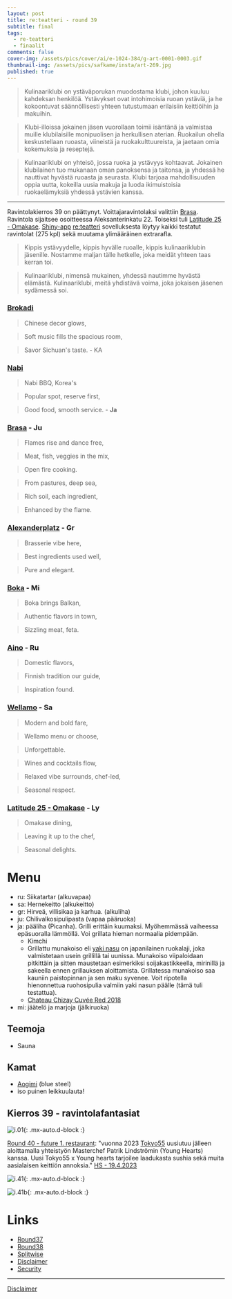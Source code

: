 ```yaml
---
layout: post
title: re:teatteri - round 39
subtitle: final
tags:
  - re-teatteri
  - finaalit
comments: false
cover-img: /assets/pics/cover/ai/e-1024-384/g-art-0001-0003.gif
thumbnail-img: /assets/pics/safkame/insta/art-269.jpg
published: true
---
```


> Kulinaariklubi on ystäväporukan muodostama klubi, johon kuuluu kahdeksan henkilöä. Ystävykset ovat intohimoisia ruoan ystäviä, ja he kokoontuvat säännöllisesti yhteen tutustumaan erilaisiin keittiöihin ja makuihin.

> Klubi-illoissa jokainen jäsen vuorollaan toimii isäntänä ja valmistaa muille klubilaisille monipuolisen ja herkullisen aterian. Ruokailun ohella keskustellaan ruoasta, viineistä ja ruokakulttuureista, ja jaetaan omia kokemuksia ja reseptejä.

> Kulinaariklubi on yhteisö, jossa ruoka ja ystävyys kohtaavat. Jokainen klubilainen tuo mukanaan oman panoksensa ja taitonsa, ja yhdessä he nauttivat hyvästä ruoasta ja seurasta. Klubi tarjoaa mahdollisuuden oppia uutta, kokeilla uusia makuja ja luoda ikimuistoisia ruokaelämyksiä yhdessä ystävien kanssa.

---

Ravintolakierros 39 on päättynyt. Voittajaravintolaksi valittiin [Brasa](https://brasa.fi/). Ravintola sijaitsee osoitteessa Aleksanterinkatu 22. Toiseksi tuli [Latitude 25 - Omakase](https://www.latitude25.fi/). [Shiny-app](https://safka.shinyapps.io/restaurants/)  [re:teatteri](https://safka.shinyapps.io/restaurants/) sovelluksesta löytyy kaikki testatut ravintolat (275 kpl) sekä muutama ylimääräinen extrarafla.

> Kippis ystävyydelle, kippis hyvälle ruoalle,
kippis kulinaariklubin jäsenille.
Nostamme maljan tälle hetkelle,
joka meidät yhteen taas kerran toi.

> Kulinaariklubi, nimensä mukainen,
yhdessä nautimme hyvästä elämästä.
Kulinaariklubi, meitä yhdistävä voima,
joka jokaisen jäsenen sydämessä soi.


### [Brokadi](https://brokadi.com/)

> Chinese decor glows,

> Soft music fills the spacious room,

> Savor Sichuan's taste. - KA

###  [Nabi](https://www.nabikoreanbbq.fi/) 

> Nabi BBQ, Korea's

> Popular spot, reserve first,

> Good food, smooth service. - **Ja**

### [Brasa](https://brasa.fi/)	- Ju

> Flames rise and dance free,

> Meat, fish, veggies in the mix,

> Open fire cooking.


> From pastures, deep sea,

> Rich soil, each ingredient,

> Enhanced by the flame.

### [Alexanderplatz](https://alexanderplats.fi/en/homepage/) - **Gr**	

> Brasserie vibe here,

> Best ingredients used well,

> Pure and elegant.

### [Boka](https://ravintolaboka.fi/) - **Mi**

> Boka brings Balkan,

> Authentic flavors in town,

> Sizzling meat, feta.

### [Aino](https://www.ravintolaaino.fi/fi/) - Ru

> Domestic flavors,

> Finnish tradition our guide,

> Inspiration found.

###  [Wellamo](https://www.wellamo.fi/) - **Sa**

> Modern and bold fare,

> Wellamo menu or choose,

> Unforgettable.


> Wines and cocktails flow,

> Relaxed vibe surrounds, chef-led,

> Seasonal respect.

###  [Latitude 25 - Omakase](https://www.latitude25.fi/) - **Ly**

> Omakase dining,

> Leaving it up to the chef,

> Seasonal delights.


# Menu

* ru: Siikatartar (alkuvapaa)
* sa: Hernekeitto (alkukeitto)
* gr: Hirveä, villisikaa ja karhua. (alkuliha)
* ju: Chilivalkosipulipasta (vapaa pääruoka)
* ja: pääliha (Picanha). Grilli erittäin kuumaksi. Myöhemmässä vaiheessa epäsuoralla lämmöllä. Voi grillata hieman normaalia pidempään.
  * Kimchi
  * Grillattu munakoiso eli [yaki nasu](https://umamipot.com/yaki-nasu/) on japanilainen ruokalaji, joka valmistetaan usein grillillä tai uunissa. Munakoiso viipaloidaan pitkittäin ja sitten maustetaan esimerkiksi soijakastikkeella, mirinillä ja sakeella ennen grillauksen aloittamista. Grillatessa munakoiso saa kauniin paistopinnan ja sen maku syvenee. Voit ripotella hienonnettua ruohosipulia valmiin yaki nasun päälle (tämä tuli testattua). 
  * [Chateau Chizay Cuvée Red 2018](https://www.alko.fi/tuotteet/935904/Chateau-Chizay-Cuv-e-Red-2018/)
* mi: jäätelö ja marjoja (jälkiruoka)


## Teemoja

- Sauna


## Kamat

- [Aogimi](https://japanesechefsknife.com/collections/aogami-super-carbon-steel-blue-super-steel) (blue steel)
- iso puinen leikkuulauta!

## Kierros 39 - ravintolafantasiat

![i.01](/assets/pics/safkame/insta/g-art-268-275.gif){: .mx-auto.d-block :}


<!--
![i.01](/assets/pics/safkame/insta/art-268.jpg){: .mx-auto.d-block :}
![i.02](/assets/pics/safkame/insta/art-269.jpg){: .mx-auto.d-block :}
![i.03](/assets/pics/safkame/insta/art-270.jpg){: .mx-auto.d-block :}
![i.04](/assets/pics/safkame/insta/art-271.jpg){: .mx-auto.d-block :}
![i.05](/assets/pics/safkame/insta/art-272.jpg){: .mx-auto.d-block :}
![i.06](/assets/pics/safkame/insta/art-273.jpg){: .mx-auto.d-block :}
![i.07](/assets/pics/safkame/insta/art-274.jpg){: .mx-auto.d-block :}
![i.08](/assets/pics/safkame/insta/art-275.jpg){: .mx-auto.d-block :}
-->

[Round 40 - future 1. restaurant](https://www.younghearts.fi/bistro): "vuonna 2023 [Tokyo55](http://tokyo55.fi/)  uusiutuu jälleen aloittamalla yhteistyön Masterchef Patrik Lindströmin (Young Hearts) kanssa. Uusi Tokyo55 x Young hearts tarjoilee laadukasta sushia sekä muita aasialaisen keittiön annoksia." [HS - 19.4.2023](https://www.hs.fi/ruoka/art-2000009511175.html)

![i.41](/assets/pics/safkame/page/e-art-0002.jpg){: .mx-auto.d-block :}

![i.41b](/assets/pics/safkame/page/e-art-0005.jpg){: .mx-auto.d-block :}

# Links

- [Round37](https://talonendm.github.io/2022-05-13-finaalit37/)
- [Round38](https://talonendm.github.io/2022-11-11-finaalit38/)
- [Splitwise](https://secure.splitwise.com/login)
- [Disclaimer](https://talonendm.github.io/disclaimer)
- [Security](https://talonendm.github.io/security)

---

[Disclaimer](https://talonendm.github.io/disclaimer)